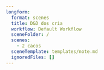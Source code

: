 ```yaml
---
longform:
  format: scenes
  title: D&D dos cria
  workflow: Default Workflow
  sceneFolder: /
  scenes:
    - 2 cacos
  sceneTemplate: templates/note.md
  ignoredFiles: []
---
```

